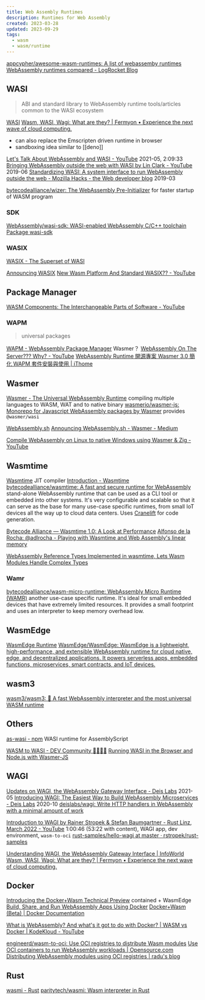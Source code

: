 ```yaml
---
title: Web Assembly Runtimes
description: Runtimes for Web Assembly
created: 2023-03-28
updated: 2023-09-29
tags:
  - wasm
  - wasm/runtime
---
```


[appcypher/awesome-wasm-runtimes: A list of webassemby runtimes](https://github.com/appcypher/awesome-wasm-runtimes)
[WebAssembly runtimes compared - LogRocket Blog](https://blog.logrocket.com/webassembly-runtimes-compared/)

## WASI

> ABI and standard library to WebAssembly runtime
> tools/articles common to the WASI ecosystem

[WASI](https://wasi.dev/)
[Wasm, WASI, Wagi: What are they? | Fermyon • Experience the next wave of cloud computing.](https://www.fermyon.com/blog/wasm-wasi-wagi)

- can also replace the Emscripten driven runtime in browser
- sandboxing idea similar to [[deno]]

[Let's Talk About WebAssembly and WASI - YouTube](https://www.youtube.com/watch?v=2qV-1JhxWeE) 2021-05, 2:09:33
[Bringing WebAssembly outside the web with WASI by Lin Clark - YouTube](https://www.youtube.com/watch?v=fh9WXPu0hw8) 2019-06
[Standardizing WASI: A system interface to run WebAssembly outside the web - Mozilla Hacks - the Web developer blog](https://hacks.mozilla.org/2019/03/standardizing-wasi-a-webassembly-system-interface/) 2019-03

[bytecodealliance/wizer: The WebAssembly Pre-Initializer](https://github.com/bytecodealliance/wizer) for faster startup of WASM program

### SDK

[WebAssembly/wasi-sdk: WASI-enabled WebAssembly C/C++ toolchain](https://github.com/WebAssembly/wasi-sdk)
[Package wasi-sdk](https://github.com/WebAssembly/wasi-sdk/pkgs/container/wasi-sdk)

### WASIX

[WASIX - The Superset of WASI](https://wasix.org/)

[Announcing WASIX](https://wasmer.io/posts/announcing-wasix)
[New Wasm Platform And Standard WASIX?? - YouTube](https://www.youtube.com/watch?v=d94s2z6S130)

## Package Manager

[WASM Components: The Interchangeable Parts of Software - YouTube](https://www.youtube.com/watch?v=ZxEqvtGUGLY)

### WAPM

> universal packages

[WAPM - WebAssembly Package Manager](https://wapm.io/) Wasmer？
[WebAssembly On The Server??? Why? - YouTube](https://www.youtube.com/watch?v=OHmycSgFAUs)
[WebAssembly Runtime 開源專案 Wasmer 3.0 簡化 WAPM 套件安裝與使用 | iThome](https://www.ithome.com.tw/news/154415)

## Wasmer

[Wasmer - The Universal WebAssembly Runtime](https://wasmer.io/) compiling multiple languages to WASM, WAT and to native binary
[wasmerio/wasmer-js: Monorepo for Javascript WebAssembly packages by Wasmer](https://github.com/wasmerio/wasmer-js) provides `@wasmer/wasi`

[WebAssembly.sh](https://webassembly.sh/)
[Announcing WebAssembly.sh - Wasmer - Medium](https://medium.com/wasmer/webassembly-sh-408b010c14db)

[Compile WebAssembly on Linux to native Windows using Wasmer & Zig - YouTube](https://www.youtube.com/watch?v=VbYy2gqjnJI)

## Wasmtime

[Wasmtime](https://wasmtime.dev/) JIT compiler
[Introduction - Wasmtime](https://docs.wasmtime.dev/introduction.html)
[bytecodealliance/wasmtime: A fast and secure runtime for WebAssembly](https://github.com/bytecodealliance/wasmtime)
stand-alone WebAssembly runtime that can be used as a CLI tool or embedded into other systems. It's very configurable and scalable so that it can serve as the base for many use-case specific runtimes, from small IoT devices all the way up to cloud data centers. Uses [Cranelift](https://github.com/bytecodealliance/wasmtime/tree/main/cranelift) for code generation.

[Bytecode Alliance — Wasmtime 1.0: A Look at Performance](https://bytecodealliance.org/articles/wasmtime-10-performance)
[Alfonso de la Rocha: @adlrocha - Playing with Wasmtime and Web Assembly's linear memory](https://adlrocha.substack.com/p/adlrocha-playing-with-wasmtime-and)

[WebAssembly Reference Types Implemented in wasmtime, Lets Wasm Modules Handle Complex Types](https://www.infoq.com/news/2020/09/wasm-reference-types-wasmtime/)

### Wamr

[bytecodealliance/wasm-micro-runtime: WebAssembly Micro Runtime (WAMR)](https://github.com/bytecodealliance/wasm-micro-runtime)
another use-case specific runtime. It's ideal for small embedded devices that have extremely limited resources. It provides a small footprint and uses an interpreter to keep memory overhead low.

## WasmEdge

[WasmEdge Runtime](https://wasmedge.org/)
[WasmEdge/WasmEdge: WasmEdge is a lightweight, high-performance, and extensible WebAssembly runtime for cloud native, edge, and decentralized applications. It powers serverless apps, embedded functions, microservices, smart contracts, and IoT devices.](https://github.com/WasmEdge/WasmEdge)

## wasm3

[wasm3/wasm3: 🚀 A fast WebAssembly interpreter and the most universal WASM runtime](https://github.com/wasm3/wasm3)

## Others

[as-wasi - npm](https://www.npmjs.com/package/as-wasi) WASI runtime for AssemblyScript

[WASM to WASI - DEV Community 👩‍💻👨‍💻](https://dev.to/jeikabu/wasm-to-wasi-5866)
[Running WASI in the Browser and Node.js with Wasmer-JS](https://www.infoq.com/news/2019/10/wasmer-js-wasi-wasm-browser/)

## WAGI

[Updates on WAGI, the WebAssembly Gateway Interface - Deis Labs](https://deislabs.io/posts/wagi-updates/) 2021-05
[Introducing WAGI: The Easiest Way to Build WebAssembly Microservices - Deis Labs](https://deislabs.io/posts/introducing-wagi-easiest-way-to-build-webassembly-microservices/) 2020-10
[deislabs/wagi: Write HTTP handlers in WebAssembly with a minimal amount of work](https://github.com/deislabs/wagi)

[Introduction to WAGI by Rainer Stropek & Stefan Baumgartner - Rust Linz, March 2022 - YouTube](https://www.youtube.com/watch?v=9NDwHBjLlhQ) 1:00:46 (53:22 with content), WAGI app, dev environment, `wasm-to-oci`
[rust-samples/hello-wagi at master · rstropek/rust-samples](https://github.com/rstropek/rust-samples/tree/master/hello-wagi)

[Understanding WAGI, the WebAssembly Gateway Interface | InfoWorld](https://www.infoworld.com/article/3632865/understanding-wagi-the-webassembly-gateway-interface.html)
[Wasm, WASI, Wagi: What are they? | Fermyon • Experience the next wave of cloud computing.](https://www.fermyon.com/blog/wasm-wasi-wagi)

## Docker

[Introducing the Docker+Wasm Technical Preview](https://www.docker.com/blog/docker-wasm-technical-preview/)
contained + WasmEdge
[Build, Share, and Run WebAssembly Apps Using Docker](https://www.docker.com/blog/build-share-run-webassembly-apps-docker/)
[Docker+Wasm (Beta) | Docker Documentation](https://docs.docker.com/desktop/wasm/)

[What is WebAssembly? And what's it got to do with Docker? | WASM vs Docker | KodeKloud - YouTube](https://www.youtube.com/watch?v=7553XZ0T6pM)

[engineerd/wasm-to-oci: Use OCI registries to distribute Wasm modules](https://github.com/engineerd/wasm-to-oci)
[Use OCI containers to run WebAssembly workloads | Opensource.com](https://opensource.com/article/22/10/wasm-containers)
[Distributing WebAssembly modules using OCI registries | radu's blog](https://radu-matei.com/blog/wasm-to-oci/)

## Rust

[wasmi - Rust](https://paritytech.github.io/wasmi/wasmi/index.html)
[paritytech/wasmi: Wasm interpreter in Rust](https://github.com/paritytech/wasmi)
